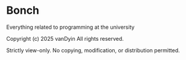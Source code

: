 # Bonch
Everything related to programming at the university

Copyright (c) 2025 vanDyin
All rights reserved.

Strictly view-only. No copying, modification, or distribution permitted.
